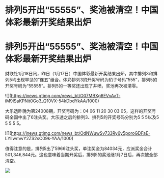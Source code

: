 # 排列5开出“55555”、奖池被清空！中国体彩最新开奖结果出炉

# 排列5开出“55555”、奖池被清空！中国体彩最新开奖结果出炉

财联社1月18日讯，昨日（1月17日）中国体彩最新开奖结果出炉，其中排列3和排列5均出现罕见的“连五”组合。体彩排列3的开奖号码为豹子号码“555”，排列5的开奖号码为“55555”。排列5的一等奖还出现了井喷，奖池再次被清零。

![](https://inews.gtimg.com/news_bt/O07MBXg8EVvAvT-
iM9lSaKPNit0Go3_Q10VX-54kDbdYkAA/1000)

大乐透昨晚为第24008期，开奖号码为：04 06 11 20 30 03
05，这样的开奖号码全国中出了6注头奖。大乐透之后的排列3、排列5的开奖号码分别为5 5 5以及5 5 5 5 5。

![](https://inews.gtimg.com/news_bt/OdNWuwSv733Ry6y5poroGDFaE-
LYlIwmwY2ZS2sC09k-YAA/1000)

值得注意的是，排列5出了5966注头奖，单注奖金为84034元，应派奖金合计501,346,844元。这也意味着当期开奖后，排列5的奖池继1月7日后，再次被全部清空。

![](https://inews.gtimg.com/news_bt/OBW0UBWi1GJt9-zYadXt9LMmr4oBOHJnoK1Tb_tzpO8ksAA/1000)

